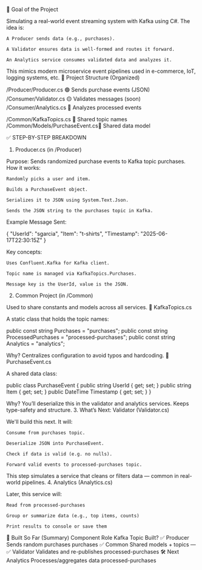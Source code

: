 🧠 Goal of the Project

Simulating a real-world event streaming system with Kafka using C#. The idea is:

    A Producer sends data (e.g., purchases).

    A Validator ensures data is well-formed and routes it forward.

    An Analytics service consumes validated data and analyzes it.

This mimics modern microservice event pipelines used in e-commerce, IoT, logging systems, etc.
📁 Project Structure (Organized)

/Producer/Producer.cs            🟢 Sends purchase events (JSON)
/Consumer/Validator.cs          🟡 Validates messages (soon)
/Consumer/Analytics.cs          🔵 Analyzes processed events

/Common/KafkaTopics.cs          📌 Shared topic names
/Common/Models/PurchaseEvent.cs📌 Shared data model

✅ STEP-BY-STEP BREAKDOWN
1. Producer.cs (in /Producer)

Purpose: Sends randomized purchase events to Kafka topic purchases.
How it works:

    Randomly picks a user and item.

    Builds a PurchaseEvent object.

    Serializes it to JSON using System.Text.Json.

    Sends the JSON string to the purchases topic in Kafka.

Example Message Sent:

{
  "UserId": "sgarcia",
  "Item": "t-shirts",
  "Timestamp": "2025-06-17T22:30:15Z"
}

Key concepts:

    Uses Confluent.Kafka for Kafka client.

    Topic name is managed via KafkaTopics.Purchases.

    Message key is the UserId, value is the JSON.

2. Common Project (in /Common)

Used to share constants and models across all services.
🔸 KafkaTopics.cs

A static class that holds the topic names:

public const string Purchases = "purchases";
public const string ProcessedPurchases = "processed-purchases";
public const string Analytics = "analytics";

Why? Centralizes configuration to avoid typos and hardcoding.
🔸 PurchaseEvent.cs

A shared data class:

public class PurchaseEvent
{
    public string UserId { get; set; }
    public string Item { get; set; }
    public DateTime Timestamp { get; set; }
}

Why? You’ll deserialize this in the validator and analytics services. Keeps type-safety and structure.
3. What’s Next: Validator (Validator.cs)

We'll build this next. It will:

    Consume from purchases topic.

    Deserialize JSON into PurchaseEvent.

    Check if data is valid (e.g. no nulls).

    Forward valid events to processed-purchases topic.

This step simulates a service that cleans or filters data — common in real-world pipelines.
4. Analytics (Analytics.cs)

Later, this service will:

    Read from processed-purchases

    Group or summarize data (e.g., top items, counts)

    Print results to console or save them

🧩 Built So Far (Summary)
Component	Role	Kafka Topic	Built? ✅
Producer	Sends random purchases	purchases	✅
Common	Shared models + topics	—	✅
Validator	Validates and re-publishes	processed-purchases	🛠️ Next
Analytics	Processes/aggregates data	processed-purchases
